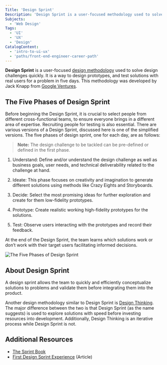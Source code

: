 ```yaml
---
Title: 'Design Sprint'
Description: 'Design Sprint is a user-focused methodology used to solve design challenges quickly.'
Subjects:
  - 'Web Design'
Tags:
  - 'UI'
  - 'UX'
  - 'Design'
CatalogContent:
  - 'intro-to-ui-ux'
  - 'paths/front-end-engineer-career-path'
---
```


**Design Sprint** is a user-focused [design methodology](https://www.codecademy.com/resources/docs/uiux/design-methodologies) used to solve design challenges quickly. It is a way to design prototypes, and test solutions with real users for a problem in five days. This methodology was developed by Jack Knapp from [Google Ventures](https://www.gv.com/sprint/).

## The Five Phases of Design Sprint

Before beginning the Design Sprint, it is crucial to select people from different cross-functional teams, to ensure everyone brings in a different area of expertise. Recruiting people for testing is also essential. There are various versions of a Design Sprint, discussed here is one of the simplified versions. The five phases of design sprint, one for each day, are as follows:

> **Note:** The design challenge to be tackled can be pre-defined or defined in the first phase.

1. Understand: Define and/or understand the design challenge as well as business goals, user needs, and technical deliverability related to the challenge at hand.

2. Ideate: This phase focuses on creativity and imagination to generate different solutions using methods like Crazy Eights and Storyboards.

3. Decide: Select the most promising ideas for further exploration and create for them low-fidelity prototypes.

4. Prototype: Create realistic working high-fidelity prototypes for the solutions.

5. Test: Observe users interacting with the prototypes and record their feedback.

At the end of the Design Sprint, the team learns which solutions work or don’t work with their target users facilitating informed decisions.

![The Five Phases of Design Sprint](https://raw.githubusercontent.com/Codecademy/docs/main/media/design-sprint-phases)

## About Design Sprint

A design sprint allows the team to quickly and efficiently conceptualize solutions to problems and validate them before integrating them into the product.

Another design methodology similar to Design Sprint is [Design Thinking](https://www.codecademy.com/resources/docs/uiux/design-methodologies/design-thinking). The major difference between the two is that Design Sprint (as the name suggests) is used to explore solutions with speed before investing resources into development. Additionally, Design Thinking is an iterative process while Design Sprint is not.

## Additional Resources

- [The Sprint Book](https://www.thesprintbook.com/the-design-sprint)
- [First Design Sprint Experience](https://medium.com/life-in-belka/ive-run-my-first-design-sprint-and-it-s-been-awesome-this-is-what-i-learned-a8392226cfed) (Article)
